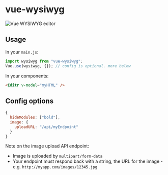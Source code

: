 # vue-wysiwyg

![Vue WYSIWYG editor](https://cloud.githubusercontent.com/assets/11352152/23388265/2be2a302-fd2f-11e6-9c89-0e42bd491866.png)

## Usage

In your `main.js`:

```js
import wysiwyg from "vue-wysiwyg";
Vue.use(wysiwyg, {}); // config is optional. more below
```
In your components:
```html
<Editr v-model="myHTML" />
```

## Config options

```js
{
  hideModules: ["bold"],
  image: {
    uploadURL: "/api/myEndpoint"
  }
}
```
Note on the image upload API endpoint:
- Image is uploaded by `multipart/form-data`
- Your endpoint must respond back with a string, the URL for the image - e.g. `http://myapp.com/images/12345.jpg`
